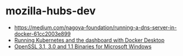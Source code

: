mozilla-hubs-dev
================
- https://medium.com/nagoya-foundation/running-a-dns-server-in-docker-61cc2003e899
- [Running Kubernetes and the dashboard with Docker Desktop](https://andrewlock.net/running-kubernetes-and-the-dashboard-with-docker-desktop/)
- [OpenSSL 3.1, 3.0 and 1.1 Binaries for Microsoft Windows](https://kb.firedaemon.com/support/solutions/articles/4000121705-openssl-3-1-3-0-and-1-1-1-binary-distributions-for-microsoft-windows#OpenSSL-ZIP-Files)
